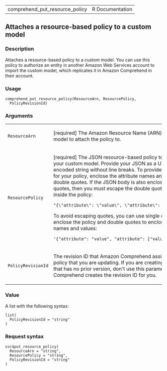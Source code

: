 <table style="width: 100%;">
<tbody>
<tr class="odd">
<td>comprehend_put_resource_policy</td>
<td style="text-align: right;">R Documentation</td>
</tr>
</tbody>
</table>

## Attaches a resource-based policy to a custom model

### Description

Attaches a resource-based policy to a custom model. You can use this
policy to authorize an entity in another Amazon Web Services account to
import the custom model, which replicates it in Amazon Comprehend in
their account.

### Usage

    comprehend_put_resource_policy(ResourceArn, ResourcePolicy,
      PolicyRevisionId)

### Arguments

<table>
<colgroup>
<col style="width: 35%" />
<col style="width: 65%" />
</colgroup>
<tbody>
<tr class="odd">
<td><code
id="comprehend_put_resource_policy_:_ResourceArn">ResourceArn</code></td>
<td><p>[required] The Amazon Resource Name (ARN) of the custom model to
attach the policy to.</p></td>
</tr>
<tr class="even">
<td><code
id="comprehend_put_resource_policy_:_ResourcePolicy">ResourcePolicy</code></td>
<td><p>[required] The JSON resource-based policy to attach to your
custom model. Provide your JSON as a UTF-8 encoded string without line
breaks. To provide valid JSON for your policy, enclose the attribute
names and values in double quotes. If the JSON body is also enclosed in
double quotes, then you must escape the double quotes that are inside
the policy:</p>
<p><code
style="white-space: pre;">⁠"{\"attribute\": \"value\", \"attribute\": [\"value\"]}"⁠</code></p>
<p>To avoid escaping quotes, you can use single quotes to enclose the
policy and double quotes to enclose the JSON names and values:</p>
<p><code>'{"attribute": "value", "attribute": ["value"]}'</code></p></td>
</tr>
<tr class="odd">
<td><code
id="comprehend_put_resource_policy_:_PolicyRevisionId">PolicyRevisionId</code></td>
<td><p>The revision ID that Amazon Comprehend assigned to the policy
that you are updating. If you are creating a new policy that has no
prior version, don't use this parameter. Amazon Comprehend creates the
revision ID for you.</p></td>
</tr>
</tbody>
</table>

### Value

A list with the following syntax:

    list(
      PolicyRevisionId = "string"
    )

### Request syntax

    svc$put_resource_policy(
      ResourceArn = "string",
      ResourcePolicy = "string",
      PolicyRevisionId = "string"
    )
